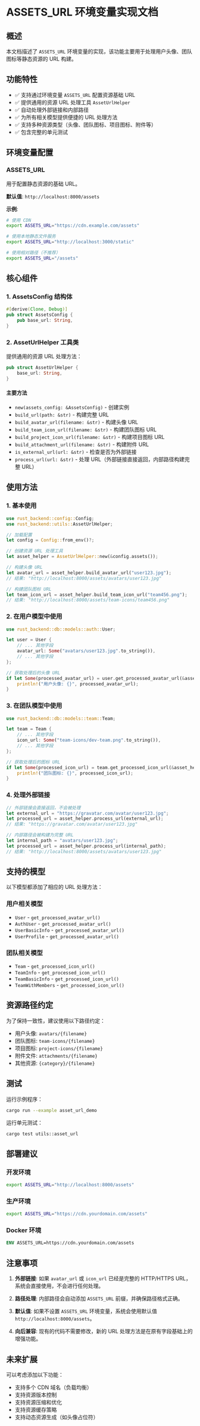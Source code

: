# ASSETS_URL 环境变量实现文档

## 概述

本文档描述了 `ASSETS_URL` 环境变量的实现，该功能主要用于处理用户头像、团队图标等静态资源的 URL 构建。

## 功能特性

- ✅ 支持通过环境变量 `ASSETS_URL` 配置资源基础 URL
- ✅ 提供通用的资源 URL 处理工具 `AssetUrlHelper`
- ✅ 自动处理外部链接和内部路径
- ✅ 为所有相关模型提供便捷的 URL 处理方法
- ✅ 支持多种资源类型（头像、团队图标、项目图标、附件等）
- ✅ 包含完整的单元测试

## 环境变量配置

### ASSETS_URL

用于配置静态资源的基础 URL。

**默认值**: `http://localhost:8000/assets`

**示例**:
```bash
# 使用 CDN
export ASSETS_URL="https://cdn.example.com/assets"

# 使用本地静态文件服务
export ASSETS_URL="http://localhost:3000/static"

# 使用相对路径（不推荐）
export ASSETS_URL="/assets"
```

## 核心组件

### 1. AssetsConfig 结构体

```rust
#[derive(Clone, Debug)]
pub struct AssetsConfig {
    pub base_url: String,
}
```

### 2. AssetUrlHelper 工具类

提供通用的资源 URL 处理方法：

```rust
pub struct AssetUrlHelper {
    base_url: String,
}
```

#### 主要方法

- `new(assets_config: &AssetsConfig)` - 创建实例
- `build_url(path: &str)` - 构建完整 URL
- `build_avatar_url(filename: &str)` - 构建头像 URL
- `build_team_icon_url(filename: &str)` - 构建团队图标 URL
- `build_project_icon_url(filename: &str)` - 构建项目图标 URL
- `build_attachment_url(filename: &str)` - 构建附件 URL
- `is_external_url(url: &str)` - 检查是否为外部链接
- `process_url(url: &str)` - 处理 URL（外部链接直接返回，内部路径构建完整 URL）

## 使用方法

### 1. 基本使用

```rust
use rust_backend::config::Config;
use rust_backend::utils::AssetUrlHelper;

// 加载配置
let config = Config::from_env()?;

// 创建资源 URL 处理工具
let asset_helper = AssetUrlHelper::new(&config.assets());

// 构建头像 URL
let avatar_url = asset_helper.build_avatar_url("user123.jpg");
// 结果: "http://localhost:8000/assets/avatars/user123.jpg"

// 构建团队图标 URL
let team_icon_url = asset_helper.build_team_icon_url("team456.png");
// 结果: "http://localhost:8000/assets/team-icons/team456.png"
```

### 2. 在用户模型中使用

```rust
use rust_backend::db::models::auth::User;

let user = User {
    // ... 其他字段
    avatar_url: Some("avatars/user123.jpg".to_string()),
    // ... 其他字段
};

// 获取处理后的头像 URL
if let Some(processed_avatar_url) = user.get_processed_avatar_url(&asset_helper) {
    println!("用户头像: {}", processed_avatar_url);
}
```

### 3. 在团队模型中使用

```rust
use rust_backend::db::models::team::Team;

let team = Team {
    // ... 其他字段
    icon_url: Some("team-icons/dev-team.png".to_string()),
    // ... 其他字段
};

// 获取处理后的图标 URL
if let Some(processed_icon_url) = team.get_processed_icon_url(&asset_helper) {
    println!("团队图标: {}", processed_icon_url);
}
```

### 4. 处理外部链接

```rust
// 外部链接会直接返回，不会被处理
let external_url = "https://gravatar.com/avatar/user123.jpg";
let processed_url = asset_helper.process_url(external_url);
// 结果: "https://gravatar.com/avatar/user123.jpg"

// 内部路径会被构建为完整 URL
let internal_path = "avatars/user123.jpg";
let processed_url = asset_helper.process_url(internal_path);
// 结果: "http://localhost:8000/assets/avatars/user123.jpg"
```

## 支持的模型

以下模型都添加了相应的 URL 处理方法：

### 用户相关模型
- `User` - `get_processed_avatar_url()`
- `AuthUser` - `get_processed_avatar_url()`
- `UserBasicInfo` - `get_processed_avatar_url()`
- `UserProfile` - `get_processed_avatar_url()`

### 团队相关模型
- `Team` - `get_processed_icon_url()`
- `TeamInfo` - `get_processed_icon_url()`
- `TeamBasicInfo` - `get_processed_icon_url()`
- `TeamWithMembers` - `get_processed_icon_url()`

## 资源路径约定

为了保持一致性，建议使用以下路径约定：

- 用户头像: `avatars/{filename}`
- 团队图标: `team-icons/{filename}`
- 项目图标: `project-icons/{filename}`
- 附件文件: `attachments/{filename}`
- 其他资源: `{category}/{filename}`

## 测试

运行示例程序：

```bash
cargo run --example asset_url_demo
```

运行单元测试：

```bash
cargo test utils::asset_url
```

## 部署建议

### 开发环境
```bash
export ASSETS_URL="http://localhost:8000/assets"
```

### 生产环境
```bash
export ASSETS_URL="https://cdn.yourdomain.com/assets"
```

### Docker 环境
```dockerfile
ENV ASSETS_URL=https://cdn.yourdomain.com/assets
```

## 注意事项

1. **外部链接**: 如果 `avatar_url` 或 `icon_url` 已经是完整的 HTTP/HTTPS URL，系统会直接使用，不会进行任何处理。

2. **路径处理**: 内部路径会自动添加 `ASSETS_URL` 前缀，并确保路径格式正确。

3. **默认值**: 如果不设置 `ASSETS_URL` 环境变量，系统会使用默认值 `http://localhost:8000/assets`。

4. **向后兼容**: 现有的代码不需要修改，新的 URL 处理方法是在原有字段基础上的增强功能。

## 未来扩展

可以考虑添加以下功能：

- 支持多个 CDN 域名（负载均衡）
- 支持资源版本控制
- 支持资源压缩和优化
- 支持资源缓存策略
- 支持动态资源生成（如头像占位符）
